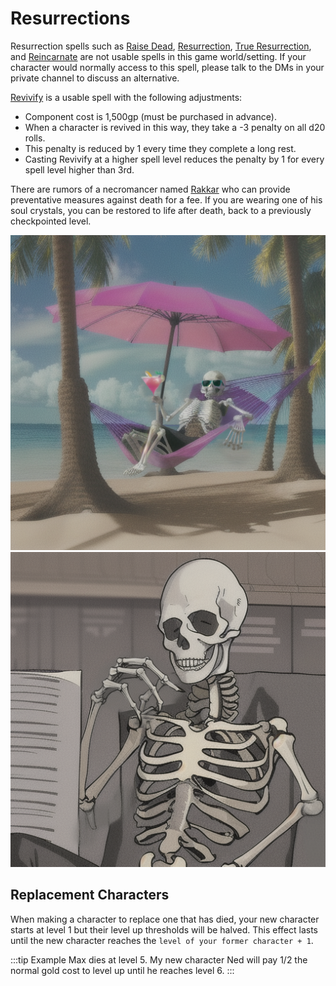 # Resurrections

Resurrection spells such as [Raise Dead](https://www.dndbeyond.com/spells/raise-dead), [Resurrection](https://www.dndbeyond.com/spells/resurrection), [True Resurrection](https://www.dndbeyond.com/spells/true-resurrection), and [Reincarnate](https://www.dndbeyond.com/spells/reincarnate) are not usable spells in this game world/setting. If your character would normally access to this spell, please talk to the DMs in your private channel to discuss an alternative.

[Revivify](https://www.dndbeyond.com/spells/revivify) is a usable spell with the following adjustments:

- Component cost is 1,500gp (must be purchased in advance).
- When a character is revived in this way, they take a -3 penalty on all d20 rolls.
- This penalty is reduced by 1 every time they complete a long rest.
- Casting Revivify at a higher spell level reduces the penalty by 1 for every spell level higher than 3rd.

There are rumors of a necromancer named [Rakkar](../../npcs/rakkar) who can provide preventative measures against death for a fee. If you are wearing one of his soul crystals, you can be restored to life after death, back to a previously checkpointed level.

![Resurrection light mode](resurrection.png#gh-light-mode-only)
![Resurrection dark mode](resurrection-dark.png#gh-dark-mode-only)

## Replacement Characters

When making a character to replace one that has died, your new character starts at level 1 but their level up thresholds will be halved.
This effect lasts until the new character reaches the `level of your former character + 1`.

:::tip Example
Max dies at level 5.
My new character Ned will pay 1/2 the normal gold cost to level up until he reaches level 6.
:::
